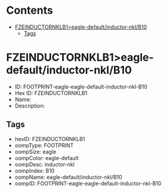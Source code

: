 



Contents
========

* [FZEINDUCTORNKLB1>eagle-default/inductor-nkl/B10](#fzeinductornklb1eagle-defaultinductor-nklb10)
	* [Tags](#tags)

# FZEINDUCTORNKLB1>eagle-default/inductor-nkl/B10

- ID: FOOTPRINT-eagle-eagle-default-inductor-nkl-B10
- Hex ID: FZEINDUCTORNKLB1
- Name: 
- Description: 

## Tags

- hexID: FZEINDUCTORNKLB1
- oompType: FOOTPRINT
- oompSize: eagle
- oompColor: eagle-default
- oompDesc: inductor-nkl
- oompIndex: B10
- oompName: eagle-default/inductor-nkl/B10
- oompID: FOOTPRINT-eagle-eagle-default-inductor-nkl-B10
